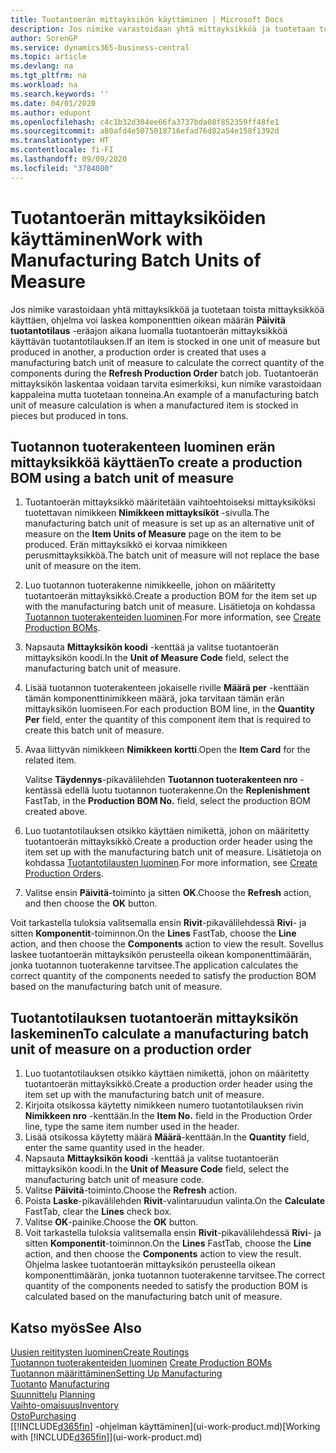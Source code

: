 ```yaml
---
title: Tuotantoerän mittayksikön käyttäminen | Microsoft Docs
description: Jos nimike varastoidaan yhtä mittayksikköä ja tuotetaan toista mittayksikköä käyttäen, tuotantotilauksen on käytettävä tuotantoerän mittayksikköä komponenttien oikean määrän laskemiseen. Tuotantoerän mittayksikön laskentaa voidaan tarvita esimerkiksi, kun nimike varastoidaan kappaleina mutta tuotetaan tonneina.
author: SorenGP
ms.service: dynamics365-business-central
ms.topic: article
ms.devlang: na
ms.tgt_pltfrm: na
ms.workload: na
ms.search.keywords: ''
ms.date: 04/01/2020
ms.author: edupont
ms.openlocfilehash: c4c1b32d304ee66fa3737bda08f852359ff48fe1
ms.sourcegitcommit: a80afd4e5075018716efad76d82a54e158f1392d
ms.translationtype: HT
ms.contentlocale: fi-FI
ms.lasthandoff: 09/09/2020
ms.locfileid: "3784080"
---
```

# <a name="work-with-manufacturing-batch-units-of-measure"></a><span data-ttu-id="85420-104">Tuotantoerän mittayksiköiden käyttäminen</span><span class="sxs-lookup"><span data-stu-id="85420-104">Work with Manufacturing Batch Units of Measure</span></span>
<span data-ttu-id="85420-105">Jos nimike varastoidaan yhtä mittayksikköä ja tuotetaan toista mittayksikköä käyttäen, ohjelma voi laskea komponenttien oikean määrän **Päivitä tuotantotilaus** -eräajon aikana luomalla tuotantoerän mittayksikköä käyttävän tuotantotilauksen.</span><span class="sxs-lookup"><span data-stu-id="85420-105">If an item is stocked in one unit of measure but produced in another, a production order is created that uses a manufacturing batch unit of measure to calculate the correct quantity of the components during the **Refresh Production Order** batch job.</span></span> <span data-ttu-id="85420-106">Tuotantoerän mittayksikön laskentaa voidaan tarvita esimerkiksi, kun nimike varastoidaan kappaleina mutta tuotetaan tonneina.</span><span class="sxs-lookup"><span data-stu-id="85420-106">An example of a manufacturing batch unit of measure calculation is when a manufactured item is stocked in pieces but produced in tons.</span></span>  

## <a name="to-create-a-production-bom-using-a-batch-unit-of-measure"></a><span data-ttu-id="85420-107">Tuotannon tuoterakenteen luominen erän mittayksikköä käyttäen</span><span class="sxs-lookup"><span data-stu-id="85420-107">To create a production BOM using a batch unit of measure</span></span>  
1.  <span data-ttu-id="85420-108">Tuotantoerän mittayksikkö määritetään vaihtoehtoiseksi mittayksiköksi tuotettavan nimikkeen **Nimikkeen mittayksiköt** -sivulla.</span><span class="sxs-lookup"><span data-stu-id="85420-108">The manufacturing batch unit of measure is set up as an alternative unit of measure on the **Item Units of Measure** page on the item to be produced.</span></span> <span data-ttu-id="85420-109">Erän mittayksikkö ei korvaa nimikkeen perusmittayksikköä.</span><span class="sxs-lookup"><span data-stu-id="85420-109">The batch unit of measure will not replace the base unit of measure on the item.</span></span>  
2.  <span data-ttu-id="85420-110">Luo tuotannon tuoterakenne nimikkeelle, johon on määritetty tuotantoerän mittayksikkö.</span><span class="sxs-lookup"><span data-stu-id="85420-110">Create a production BOM for the item set up with the manufacturing batch unit of measure.</span></span> <span data-ttu-id="85420-111">Lisätietoja on kohdassa [Tuotannon tuoterakenteiden luominen](production-how-to-create-production-boms.md).</span><span class="sxs-lookup"><span data-stu-id="85420-111">For more information, see [Create Production BOMs](production-how-to-create-production-boms.md).</span></span>  
3.  <span data-ttu-id="85420-112">Napsauta **Mittayksikön koodi** -kenttää ja valitse tuotantoerän mittayksikön koodi.</span><span class="sxs-lookup"><span data-stu-id="85420-112">In the **Unit of Measure Code** field, select the manufacturing batch unit of measure.</span></span>  
4.  <span data-ttu-id="85420-113">Lisää tuotannon tuoterakenteen jokaiselle riville **Määrä per** -kenttään tämän komponenttinimikkeen määrä, joka tarvitaan tämän erän mittayksikön luomiseen.</span><span class="sxs-lookup"><span data-stu-id="85420-113">For each production BOM line, in the **Quantity Per** field, enter the quantity of this component item that is required to create this batch unit of measure.</span></span>  
5.  <span data-ttu-id="85420-114">Avaa liittyvän nimikkeen **Nimikkeen kortti**.</span><span class="sxs-lookup"><span data-stu-id="85420-114">Open the **Item Card** for the related item.</span></span>  

    <span data-ttu-id="85420-115">Valitse **Täydennys**-pikavälilehden **Tuotannon tuoterakenteen nro** -kentässä edellä luotu tuotannon tuoterakenne.</span><span class="sxs-lookup"><span data-stu-id="85420-115">On the **Replenishment** FastTab, in the **Production BOM No.** field, select the production BOM created above.</span></span>  
6.  <span data-ttu-id="85420-116">Luo tuotantotilauksen otsikko käyttäen nimikettä, johon on määritetty tuotantoerän mittayksikkö.</span><span class="sxs-lookup"><span data-stu-id="85420-116">Create a production order header using the item set up with the manufacturing batch unit of measure.</span></span> <span data-ttu-id="85420-117">Lisätietoja on kohdassa [Tuotantotilausten luominen](production-how-to-create-production-orders.md).</span><span class="sxs-lookup"><span data-stu-id="85420-117">For more information, see [Create Production Orders](production-how-to-create-production-orders.md).</span></span>  
7.  <span data-ttu-id="85420-118">Valitse ensin **Päivitä**-toiminto ja sitten **OK**.</span><span class="sxs-lookup"><span data-stu-id="85420-118">Choose the **Refresh** action, and then choose  the **OK** button.</span></span>  

<span data-ttu-id="85420-119">Voit tarkastella tuloksia valitsemalla ensin **Rivit**-pikavälilehdessä **Rivi**- ja sitten **Komponentit**-toiminnon.</span><span class="sxs-lookup"><span data-stu-id="85420-119">On the **Lines** FastTab, choose the **Line** action, and then choose the **Components** action to view the result.</span></span> <span data-ttu-id="85420-120">Sovellus laskee tuotantoerän mittayksikön perusteella oikean komponenttimäärän, jonka tuotannon tuoterakenne tarvitsee.</span><span class="sxs-lookup"><span data-stu-id="85420-120">The application calculates the correct quantity of the components needed to satisfy the production BOM based on the manufacturing batch unit of measure.</span></span>  

## <a name="to-calculate-a-manufacturing-batch-unit-of-measure-on-a-production-order"></a><span data-ttu-id="85420-121">Tuotantotilauksen tuotantoerän mittayksikön laskeminen</span><span class="sxs-lookup"><span data-stu-id="85420-121">To calculate a manufacturing batch unit of measure on a production order</span></span>  
1.  <span data-ttu-id="85420-122">Luo tuotantotilauksen otsikko käyttäen nimikettä, johon on määritetty tuotantoerän mittayksikkö.</span><span class="sxs-lookup"><span data-stu-id="85420-122">Create a production order header using the item set up with the manufacturing batch unit of measure.</span></span>  
2.  <span data-ttu-id="85420-123">Kirjoita otsikossa käytetty nimikkeen numero tuotantotilauksen rivin **Nimikkeen nro** -kenttään.</span><span class="sxs-lookup"><span data-stu-id="85420-123">In the **Item No.** field in the Production Order line, type the same item number used in the header.</span></span>  
3.  <span data-ttu-id="85420-124">Lisää otsikossa käytetty määrä **Määrä**-kenttään.</span><span class="sxs-lookup"><span data-stu-id="85420-124">In the **Quantity** field, enter the same quantity used in the header.</span></span>  
4.  <span data-ttu-id="85420-125">Napsauta **Mittayksikön koodi** -kenttää ja valitse tuotantoerän mittayksikön koodi.</span><span class="sxs-lookup"><span data-stu-id="85420-125">In the **Unit of Measure Code** field, select the manufacturing batch unit of measure code.</span></span>  
5.  <span data-ttu-id="85420-126">Valitse **Päivitä**-toiminto.</span><span class="sxs-lookup"><span data-stu-id="85420-126">Choose the **Refresh** action.</span></span>
6.  <span data-ttu-id="85420-127">Poista **Laske**-pikavälilehden **Rivit**-valintaruudun valinta.</span><span class="sxs-lookup"><span data-stu-id="85420-127">On the **Calculate** FastTab, clear the **Lines** check box.</span></span>  
7.  <span data-ttu-id="85420-128">Valitse **OK**-painike.</span><span class="sxs-lookup"><span data-stu-id="85420-128">Choose the **OK** button.</span></span>  
8.  <span data-ttu-id="85420-129">Voit tarkastella tuloksia valitsemalla ensin **Rivit**-pikavälilehdessä **Rivi**- ja sitten **Komponentit**-toiminnon.</span><span class="sxs-lookup"><span data-stu-id="85420-129">On the **Lines** FastTab, choose the **Line** action, and then choose the **Components** action to view the result.</span></span> <span data-ttu-id="85420-130">Ohjelma laskee tuotantoerän mittayksikön perusteella oikean komponenttimäärän, jonka tuotannon tuoterakenne tarvitsee.</span><span class="sxs-lookup"><span data-stu-id="85420-130">The correct quantity of the components needed to satisfy the production BOM is calculated based on the manufacturing batch unit of measure.</span></span>  

## <a name="see-also"></a><span data-ttu-id="85420-131">Katso myös</span><span class="sxs-lookup"><span data-stu-id="85420-131">See Also</span></span>  
[<span data-ttu-id="85420-132">Uusien reititysten luominen</span><span class="sxs-lookup"><span data-stu-id="85420-132">Create Routings</span></span>](production-how-to-create-routings.md)  
<span data-ttu-id="85420-133">[Tuotannon tuoterakenteiden luominen](production-how-to-create-production-boms.md)   </span><span class="sxs-lookup"><span data-stu-id="85420-133">[Create Production BOMs](production-how-to-create-production-boms.md)   </span></span>  
[<span data-ttu-id="85420-134">Tuotannon määrittäminen</span><span class="sxs-lookup"><span data-stu-id="85420-134">Setting Up Manufacturing</span></span>](production-configure-production-processes.md)  
<span data-ttu-id="85420-135">[Tuotanto](production-manage-manufacturing.md)  </span><span class="sxs-lookup"><span data-stu-id="85420-135">[Manufacturing](production-manage-manufacturing.md)  </span></span>  
<span data-ttu-id="85420-136">[Suunnittelu](production-planning.md) </span><span class="sxs-lookup"><span data-stu-id="85420-136">[Planning](production-planning.md) </span></span>  
[<span data-ttu-id="85420-137">Vaihto-omaisuus</span><span class="sxs-lookup"><span data-stu-id="85420-137">Inventory</span></span>](inventory-manage-inventory.md)  
[<span data-ttu-id="85420-138">Osto</span><span class="sxs-lookup"><span data-stu-id="85420-138">Purchasing</span></span>](purchasing-manage-purchasing.md)  
<span data-ttu-id="85420-139">[[!INCLUDE[d365fin](includes/d365fin_md.md)] -ohjelman käyttäminen](ui-work-product.md)</span><span class="sxs-lookup"><span data-stu-id="85420-139">[Working with [!INCLUDE[d365fin](includes/d365fin_md.md)]](ui-work-product.md)</span></span>  
